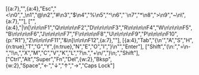 [{a:7},"",{a:4},"Esc","<\n0","_\n1","@\n2","#\n3","$\n4","%\n5","^\n6","`\n7","*\n8",">\n9","~\n\\",{a:7},""],
["",{a:4},"|\n[\n\n\nF1","Q\n\n\n\nF2","D\n\n\n\nF3","R\n\n\n\nF4","W\n\n\n\nF5","B\n\n\n\nF6","J\n\n\n\nF7","F\n\n\n\nF8","U\n\n\n\nF9","P\n\n\n\nF10",{p:"R1"},"Z\n\n\n\nF11","&\n]\n\n\nF12",{a:7},""],
[{a:4},"Tab","{\n'","A","S","H",{n:true},"T","G","Y",{n:true},"N","E","O","I","}\n\"","Enter"],
["Shift","(\n:","=\n-","!\n,","X","M","C","V","K","L","?\n.","+\n/",")\n;","Shift"],
["Ctrl","Alt","Super","Fn","Del",{w:2},"Bksp",{w:2},"Space","&larr;","&darr;","&uarr;","&rarr;","Caps Lock"]
